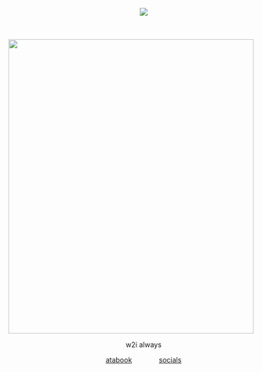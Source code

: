 <p align="center">
⠀⠀⠀⠀⠀<img src="https://komarev.com/ghpvc/?username=borderIine&label=views&color=000000&flat&base=20000" />

<p align="center">
‎ ‎   </p>

<p align="center">
  <img src="https://files.catbox.moe/rlwk24.webp" width="500" height="600">
</p>
<p align="center">
⠀⠀⠀⠀⠀w2i 
always

<div align="center">
 
⠀⠀⠀⠀⠀[atabook](https://luckystudent.atabook.org/)⠀⠀⠀⠀⠀ [socials](https://guns.lol/enmity.)
</div>
‎ 
